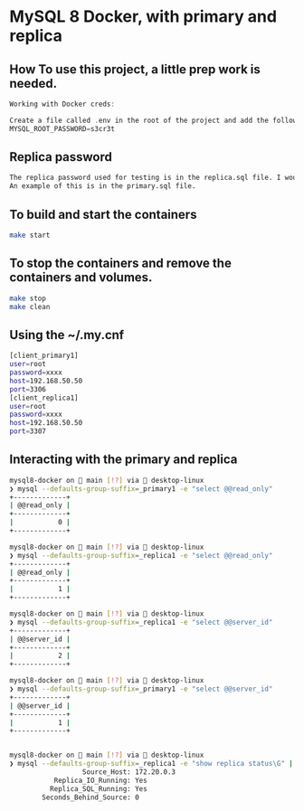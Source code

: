 # MySQL 8 Docker, with primary and replica 


## How To use this project, a little prep work is needed. 
```Go
Working with Docker creds:

Create a file called .env in the root of the project and add the following:
MYSQL_ROOT_PASSWORD=s3cr3t

```

## Replica password
```bash
The replica password used for testing is in the replica.sql file. I would recommend changing this password with an alter user command.
An example of this is in the primary.sql file.
```

## To build and start the containers
```bash
make start
```

## To stop the containers and remove the containers and volumes.
```bash
make stop
make clean
```

## Using the ~/.my.cnf
```bash
[client_primary1]
user=root
password=xxxx
host=192.168.50.50
port=3306
[client_replica1]
user=root
password=xxxx
host=192.168.50.50
port=3307
```


## Interacting with the primary and replica

```bash
mysql8-docker on  main [!?] via 🐳 desktop-linux 
❯ mysql --defaults-group-suffix=_primary1 -e "select @@read_only"
+-------------+
| @@read_only |
+-------------+
|           0 |
+-------------+

mysql8-docker on  main [!?] via 🐳 desktop-linux 
❯ mysql --defaults-group-suffix=_replica1 -e "select @@read_only"
+-------------+
| @@read_only |
+-------------+
|           1 |
+-------------+

mysql8-docker on  main [!?] via 🐳 desktop-linux 
❯ mysql --defaults-group-suffix=_replica1 -e "select @@server_id"
+-------------+
| @@server_id |
+-------------+
|           2 |
+-------------+

mysql8-docker on  main [!?] via 🐳 desktop-linux 
❯ mysql --defaults-group-suffix=_primary1 -e "select @@server_id"
+-------------+
| @@server_id |
+-------------+
|           1 |
+-------------+


mysql8-docker on  main [!?] via 🐳 desktop-linux 
❯ mysql --defaults-group-suffix=_replica1 -e "show replica status\G" | egrep "Replica_IO_Running:|Replica_SQL_Running:|Seconds_Behind_Source:|Source_Host:" 
                  Source_Host: 172.20.0.3
           Replica_IO_Running: Yes
          Replica_SQL_Running: Yes
        Seconds_Behind_Source: 0
```
